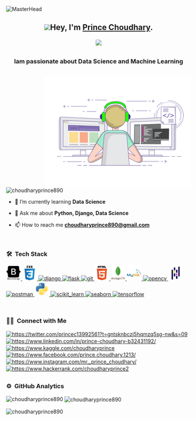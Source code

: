 ![MasterHead](https://media.licdn.com/dms/image/C4D12AQESj72-s5gEKg/article-cover_image-shrink_423_752/0/1626753867110?e=1685577600&v=beta&t=gOD-0x71xoRW3VnXF18HMq841vl6IJZOXWAqwomJE8E)


## <p align="center"><img src="https://github.com/TheDudeThatCode/TheDudeThatCode/blob/master/Assets/Hi.gif" width="35">Hey, I'm [Prince Choudhary](https://www.linkedin.com/in/prince-choudhary-b32431192/).</p>

<p align="center">
    <img src="https://readme-typing-svg.herokuapp.com?color=E22FE4&width=380&height=45&lines=AI+Enthusiast;Always+Learning+New+Things;Empowering+Others;Nice+To+Meet+You+...&center=true"></a>
</p>

##


<h3 align="center">Iam passionate about Data Science and Machine Learning</h3>
<br>

<!-- <img align="right" alt="Coding" width="400" src="https://cdn.dribbble.com/users/1162077/screenshots/3848914/programmer.gif"> -->
<img align="right" alt="Coding" width="400" src="https://raw.githubusercontent.com/choudharyprince890/choudharyprince890/main/animated%20gif.gif">


<p align="left"> <img src="https://komarev.com/ghpvc/?username=choudharyprince890&label=Profile%20views&color=0e75b6&style=flat" alt="choudharyprince890" /> </p>

- 🌱 I’m currently learning **Data Science**

- 💬 Ask me about **Python, Django, Data Science**

- 📫 How to reach me **choudharyprince890@gmail.com**


<br>

### 🛠 &nbsp;Tech Stack
<!-- <h3 align="left">Languages and Tools:</h3> -->
<p align="left"> <a href="https://getbootstrap.com" target="_blank" rel="noreferrer"> <img src="https://raw.githubusercontent.com/devicons/devicon/master/icons/bootstrap/bootstrap-plain-wordmark.svg" alt="bootstrap" width="40" height="40"/> </a> <a href="https://www.w3schools.com/css/" target="_blank" rel="noreferrer"> <img src="https://raw.githubusercontent.com/devicons/devicon/master/icons/css3/css3-original-wordmark.svg" alt="css3" width="40" height="40"/> </a> <a href="https://www.djangoproject.com/" target="_blank" rel="noreferrer"> <img src="https://cdn.worldvectorlogo.com/logos/django.svg" alt="django" width="40" height="40"/> </a> <a href="https://flask.palletsprojects.com/" target="_blank" rel="noreferrer"> <img src="https://www.vectorlogo.zone/logos/pocoo_flask/pocoo_flask-icon.svg" alt="flask" width="40" height="40"/> </a> <a href="https://git-scm.com/" target="_blank" rel="noreferrer"> <img src="https://www.vectorlogo.zone/logos/git-scm/git-scm-icon.svg" alt="git" width="40" height="40"/> </a> <a href="https://www.w3.org/html/" target="_blank" rel="noreferrer"> <img src="https://raw.githubusercontent.com/devicons/devicon/master/icons/html5/html5-original-wordmark.svg" alt="html5" width="40" height="40"/> </a> <a href="https://www.mongodb.com/" target="_blank" rel="noreferrer"> <img src="https://raw.githubusercontent.com/devicons/devicon/master/icons/mongodb/mongodb-original-wordmark.svg" alt="mongodb" width="40" height="40"/> </a> <a href="https://www.mysql.com/" target="_blank" rel="noreferrer"> <img src="https://raw.githubusercontent.com/devicons/devicon/master/icons/mysql/mysql-original-wordmark.svg" alt="mysql" width="40" height="40"/> </a> <a href="https://opencv.org/" target="_blank" rel="noreferrer"> <img src="https://www.vectorlogo.zone/logos/opencv/opencv-icon.svg" alt="opencv" width="40" height="40"/> </a> <a href="https://pandas.pydata.org/" target="_blank" rel="noreferrer"> <img src="https://raw.githubusercontent.com/devicons/devicon/2ae2a900d2f041da66e950e4d48052658d850630/icons/pandas/pandas-original.svg" alt="pandas" width="40" height="40"/> </a> <a href="https://postman.com" target="_blank" rel="noreferrer"> <img src="https://www.vectorlogo.zone/logos/getpostman/getpostman-icon.svg" alt="postman" width="40" height="40"/> </a> <a href="https://www.python.org" target="_blank" rel="noreferrer"> <img src="https://raw.githubusercontent.com/devicons/devicon/master/icons/python/python-original.svg" alt="python" width="40" height="40"/> </a> <a href="https://scikit-learn.org/" target="_blank" rel="noreferrer"> <img src="https://upload.wikimedia.org/wikipedia/commons/0/05/Scikit_learn_logo_small.svg" alt="scikit_learn" width="40" height="40"/> </a> <a href="https://seaborn.pydata.org/" target="_blank" rel="noreferrer"> <img src="https://seaborn.pydata.org/_images/logo-mark-lightbg.svg" alt="seaborn" width="40" height="40"/> </a> <a href="https://www.tensorflow.org" target="_blank" rel="noreferrer"> <img src="https://www.vectorlogo.zone/logos/tensorflow/tensorflow-icon.svg" alt="tensorflow" width="40" height="40"/> </a> </p>

<br>

### 🤝🏻 &nbsp;Connect with Me
<p align="left">
<a href="https://twitter.com/https://twitter.com/princec13992561?t=gntsknbczj5hqmzq5sg-nw&s=09" target="blank"><img align="center" src="https://raw.githubusercontent.com/rahuldkjain/github-profile-readme-generator/master/src/images/icons/Social/twitter.svg" alt="https://twitter.com/princec13992561?t=gntsknbczj5hqmzq5sg-nw&s=09" height="30" width="40" /></a>
<a href="https://linkedin.com/in/https://www.linkedin.com/in/prince-choudhary-b32431192/" target="blank"><img align="center" src="https://raw.githubusercontent.com/rahuldkjain/github-profile-readme-generator/master/src/images/icons/Social/linked-in-alt.svg" alt="https://www.linkedin.com/in/prince-choudhary-b32431192/" height="30" width="40" /></a>
<a href="https://kaggle.com/https://www.kaggle.com/choudharyprince" target="blank"><img align="center" src="https://raw.githubusercontent.com/rahuldkjain/github-profile-readme-generator/master/src/images/icons/Social/kaggle.svg" alt="https://www.kaggle.com/choudharyprince" height="30" width="40" /></a>
<a href="https://fb.com/https://www.facebook.com/prince.choudhary.1213/" target="blank"><img align="center" src="https://raw.githubusercontent.com/rahuldkjain/github-profile-readme-generator/master/src/images/icons/Social/facebook.svg" alt="https://www.facebook.com/prince.choudhary.1213/" height="30" width="40" /></a>
<a href="https://instagram.com/https://www.instagram.com/mr._prince_choudhary/" target="blank"><img align="center" src="https://raw.githubusercontent.com/rahuldkjain/github-profile-readme-generator/master/src/images/icons/Social/instagram.svg" alt="https://www.instagram.com/mr._prince_choudhary/" height="30" width="40" /></a>
<a href="https://www.hackerrank.com/https://www.hackerrank.com/choudharyprince2" target="blank"><img align="center" src="https://raw.githubusercontent.com/rahuldkjain/github-profile-readme-generator/master/src/images/icons/Social/hackerrank.svg" alt="https://www.hackerrank.com/choudharyprince2" height="30" width="40" /></a>
</p>

## 
### ⚙️ &nbsp;GitHub Analytics
<p><img align="left" src="https://github-readme-stats.vercel.app/api/top-langs?username=choudharyprince890&show_icons=true&locale=en&layout=compact" alt="choudharyprince890" /></p>

<p>&nbsp;<img align="center" src="https://github-readme-stats.vercel.app/api?username=choudharyprince890&show_icons=true&locale=en" alt="choudharyprince890" /></p>

<p><img align="center" src="https://github-readme-streak-stats.herokuapp.com/?user=choudharyprince890&" alt="choudharyprince890" /></p>
